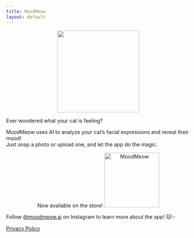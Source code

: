```yaml
---
title: MoodMeow
layout: default
---
```

<link rel="stylesheet" href="style.css">

<p align='center'>
  <img src="https://github.com/user-attachments/assets/88c36cfa-7d6e-426e-9b43-41910afc48ef" width=224 height=224>
</p>

<p>
  Ever wondered what your cat is feeling?

  MoodMeow uses AI to analyze your cat’s facial expressions and reveal their mood!<br>
  Just snap a photo or upload one, and let the app do the magic.<br>
</p>

<p align='center'>
  Now available on the store!
  <a href="https://play.google.com/store/apps/details?id=com.meowlytics.moodmeow" target="_blank">
    <img src="https://github.com/user-attachments/assets/da4a4537-4dd9-4183-9e0e-93e88495fd0f" alt="MoodMeow" width="150">
  </a>
</p>

<p>
  Follow <a href="https://www.instagram.com/moodmeow.ai?igsh=djZsZHRod25nb3Qz" target="_blank">@moodmeow.ai</a> on Instagram to learn more about the app! 🐱✨
</p>

[Privacy Policy](privacy_policy.md)
